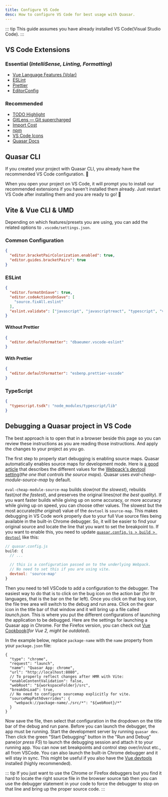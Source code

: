 ```yaml
---
title: Configure VS Code
desc: How to configure VS Code for best usage with Quasar.
---
```


::: tip
This guide assumes you have already installed VS Code(Visual Studio Code).
:::

## VS Code Extensions

### Essential (_IntelliSense, Linting, Formatting_)

- [Vue Language Features (Volar)](https://marketplace.visualstudio.com/items?itemName=vue.volar)
- [ESLint](https://marketplace.visualstudio.com/items?itemName=dbaeumer.vscode-eslint)
- [Prettier](https://marketplace.visualstudio.com/items?itemName=esbenp.prettier-vscode)
- [EditorConfig](https://marketplace.visualstudio.com/items?itemName=EditorConfig.EditorConfig)

### Recommended

- [TODO Highlight](https://marketplace.visualstudio.com/items?itemName=wayou.vscode-todo-highlight)
- [GitLens — Git supercharged](https://marketplace.visualstudio.com/items?itemName=eamodio.gitlens)
- [Import Cost](https://marketplace.visualstudio.com/items?itemName=wix.vscode-import-cost)
- [npm](https://marketplace.visualstudio.com/items?itemName=eg2.vscode-npm-script)
- [VS Code Icons](https://marketplace.visualstudio.com/items?itemName=vscode-icons-team.vscode-icons)
- [Quasar Docs](https://marketplace.visualstudio.com/items?itemName=CodeCoaching.quasar-docs)

## Quasar CLI

If you created your project with Quasar CLI, you already have the recommended VS Code configuration. 💪

When you open your project on VS Code, it will prompt you to install our recommended extensions if you haven't installed them already.
Just restart VS Code after installing them and you are ready to go! 🚀

## Vite & Vue CLI & UMD

Depending on which features/presets you are using, you can add the related options to `.vscode/settings.json`.

### Common Configuration

```json
{
  "editor.bracketPairColorization.enabled": true,
  "editor.guides.bracketPairs": true
}
```

### ESLint

```json
{
  "editor.formatOnSave": true,
  "editor.codeActionsOnSave": [
    "source.fixAll.eslint"
  ],
  "eslint.validate": ["javascript", "javascriptreact", "typescript", "vue"]
}
```

#### Without Prettier

```json
{
  "editor.defaultFormatter": "dbaeumer.vscode-eslint"
}
```

#### With Prettier

```json
{
  "editor.defaultFormatter": "esbenp.prettier-vscode"
}
```

### TypeScript

```json
{
  "typescript.tsdk": "node_modules/typescript/lib"
}
```

## Debugging a Quasar project in VS Code

The best approach is to open that in a browser beside this page so you can review these instructions as you are reading those instructions. And apply the changes to your project as you go.

The first step to properly start debugging is enabling source maps. Quasar automatically enables source maps for development mode. Here is [a good article](https://blog.scottlogic.com/2017/11/01/webpack-source-map-options-quick-guide.html) that describes the different values for the [Webpack's devtool setting](https://webpack.js.org/configuration/devtool/)(_the one that controls the source maps_). Quasar uses _eval-cheap-module-source-map_ by default.

`eval-cheap-module-source-map` builds slow(_not the slowest_), rebuilds fast(_not the fastest_), and preserves the original lines(_not the best quality_). If you want faster builds while giving up on some accuracy, or more accuracy while giving up on speed, you can choose other values. The slowest but the most accurate(_the original_) value of the `devtool` is `source-map`. This makes debugging in VS Code work properly due to your full Vue source files being available in the built-in Chrome debugger. So, it will be easier to find your original source and locate the line that you want to set the breakpoint to. If you want to enable this, you need to update [`quasar.config.js > build > devtool`](/quasar-cli-webpack/quasar-config-js#property-build) like this:

```js
// quasar.config.js
build: {
  // ...

  // this is a configuration passed on to the underlying Webpack.
  // No need to set this if you are using vite.
  devtool: 'source-map'
}
```

Then you need to tell VSCode to add a configuration to the debugger. The easiest way to do that is to click on the bug icon on the action bar (for ltr languages, that is the bar on the far left). Once you click on that bug icon, the file tree area will switch to the debug and run area. Click on the gear icon in the title bar of that window and it will bring up a file called _launch.json_. This is where you put the different configurations of launching the application to be debugged. Here are the settings for launching a Quasar app in Chrome. For the Firefox version, you can check out [Vue Cookbook](https://v2.vuejs.org/v2/cookbook/debugging-in-vscode.html#Launching-the-Application-from-VS-Code)(_for Vue 2, might be outdated_).

In the example below, replace `package-name` with the `name` property from your `package.json` file:

```jsonc
{
  "type": "chrome",
  "request": "launch",
  "name": "Quasar App: chrome",
  "url": "http://localhost:8080",
  // To properly reflect changes after HMR with Vite:
  "enableContentValidation": false,
  "webRoot": "${workspaceFolder}/src",
  "breakOnLoad": true,
  // No need to configure sourcemap explicitly for vite.
  "sourceMapPathOverrides": {
    "webpack://package-name/./src/*": "${webRoot}/*"
  }
}
```

Now save the file, then select that configuration in the dropdown on the title bar of the debug and run pane. Before you can launch the debugger, the app must be running. Start the development server by running `quasar dev`. Then click the green "Start Debugging" button in the "Run and Debug" pane(_or press F5_) to launch the debugging session and attach it to your running app. You can now set breakpoints and control step over/in/out etc., all from VSCode. You can also launch the built-in Chrome debugger and it will stay in sync. This might be useful if you also have the [Vue devtools](https://chrome.google.com/webstore/detail/vuejs-devtools/nhdogjmejiglipccpnnnanhbledajbpd) installed (highly recommended).

::: tip
If you just want to use the Chrome or Firefox debuggers but you find it hard to locate the right source file in the browser source tab then you can use the debugger statement in your code to force the debugger to stop on that line and bring up the proper source code.
:::
